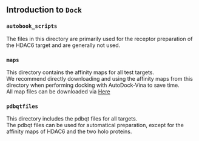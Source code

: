 ## Introduction to `Dock`

### `autobook_scripts`
The files in this directory are primarily used for the receptor preparation of the HDAC6 target and are generally not used.  

### `maps`
This directory contains the affinity maps for all test targets.  
We recommend directly downloading and using the affinity maps from this directory when performing docking with AutoDock-Vina to save time.  
All map files can be downloaded via [Here](todo)

### `pdbqtfiles`
This directory includes the pdbqt files for all targets.  
The pdbqt files can be used for automatical preparation, except for the affinity maps of HDAC6 and the two holo proteins.